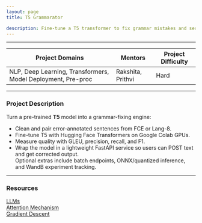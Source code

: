 ```yaml
---
layout: page
title: T5 Grammarator

description: Fine-tune a T5 transformer to fix grammar mistakes and serve it through a FastAPI endpoint.  
---
```


---

| Project Domains                                              |Mentors| Project Difficulty |
|------------------------------------------------------------|---|--------------------|
| NLP, Deep Learning, Transformers, Model Deployment, Pre-proc|Rakshita, Prithvi| Hard               |

---

### Project Description

Turn a pre-trained **T5** model into a grammar-fixing engine:  
* Clean and pair error-annotated sentences from FCE or Lang-8.  
* Fine-tune T5 with Hugging Face Transformers on Google Colab GPUs.  
* Measure quality with GLEU, precision, recall, and F1.  
* Wrap the model in a lightweight FastAPI service so users can POST text and get corrected output.  
Optional extras include batch endpoints, ONNX/quantized inference, and WandB experiment tracking.

---

### Resources
[LLMs](https://youtu.be/wjZofJX0v4M?si=4i5WI0jNHPdFvNba)<br>
[Attention Mechanism](https://youtu.be/eMlx5fFNoYc?si=junFWu6Mgudcd1ci)<br>
[Gradient Descent](https://youtu.be/IHZwWFHWa-w?si=rDAmRTBPc9o0-Ps7)<br>